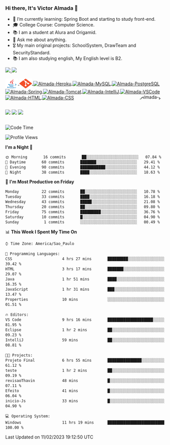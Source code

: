 ### Hi there, It's Victor Almada 👋


- 🌱 I’m currently learning: Spring Boot and starting to study front-end.
- 🎓 College Course: Computer Science.
- 📚  I am a student at Alura and Origamid.
- 💬 Ask me about anything.
- 🎖 My main original projects: SchoolSystem, DrawTeam and SecurityStandard.
- 📚 I am also studying english, My English level is B2.
 
<div>
<a href="https://github.com/Almadavic">
<img height="180em" src="https://github-readme-stats.vercel.app/api?username=Almadavic&showw_icons=true&theme=dark&include_all_commits=true&count_private=true">
<img height="180em" src="https://github-readme-stats.vercel.app/api/top-langs/?username=Almadavic&layout=compact&langs_count=16&theme=dracula">
</div>

<div style="display: inline_block"><br>
  <img align="center" alt="Almada-Java" height="30" width="40" src="https://raw.githubusercontent.com/devicons/devicon/master/icons/java/java-original.svg">
  <img align="center" alt="Almada-Git" height="30" width="40" src="https://raw.githubusercontent.com/devicons/devicon/master/icons/git/git-original.svg">
  <img align="center" alt="Almada-Heroku" height="30" width="40" src="https://cdn.jsdelivr.net/gh/devicons/devicon/icons/heroku/heroku-plain-wordmark.svg" />             
  <img align="center" alt="Almada-MySQL" height="30" width="40" src="https://cdn.jsdelivr.net/gh/devicons/devicon/icons/mysql/mysql-original-wordmark.svg" />
  <img align="center" alt="Almada-PostgreSQL" height="30" width="40" src="https://cdn.jsdelivr.net/gh/devicons/devicon/icons/postgresql/postgresql-plain-wordmark.svg" />
  <img align="center" alt="Almada-Spring" height="30" width="40" src="https://cdn.jsdelivr.net/gh/devicons/devicon/icons/spring/spring-original-wordmark.svg" />
  <img align="center" alt="Almada-Tomcat" height="30" width="40" src="https://cdn.jsdelivr.net/gh/devicons/devicon/icons/tomcat/tomcat-original-wordmark.svg" />
   <img align="center" alt="Almada-IntelliJ" height="30" width="40" src="https://cdn.jsdelivr.net/gh/devicons/devicon/icons/intellij/intellij-original.svg" />
   <img align="center" alt="Almada-VSCode" height="30" width="40" src="https://cdn.jsdelivr.net/gh/devicons/devicon/icons/vscode/vscode-original.svg" />
   <img align="center" alt="Almada-HTML" height="30" width="40" src="https://cdn.jsdelivr.net/gh/devicons/devicon/icons/html5/html5-original.svg" />
   <img align="center" alt="Almada-CSS" height="30" width="40" src="https://cdn.jsdelivr.net/gh/devicons/devicon/icons/css3/css3-original.svg" />
  <img align="right" alt="Almada-pic" height="150" style="border-radius:50px;" src="https://user-images.githubusercontent.com/85299065/185514627-94fcf387-edc6-4c24-88f1-b4873ccd49e9.png">
</div>
  
  ##
 
<div> 
  <a href="https://www.youtube.com/channel/UCUrcUNA90M_ZqLEcQxd3UNA" target="_blank"><img src="https://img.shields.io/badge/YouTube-FF0000?style=for-the-badge&logo=youtube&logoColor=white" target="_blank"></a>
 <a href = "mailto:almadavic@live.com"><img src="https://img.shields.io/badge/-Gmail-%23333?style=for-the-badge&logo=gmail&logoColor=white" target="_blank"></a>
  <a href="https://www.linkedin.com/in/victoralmada/" target="_blank"><img src="https://img.shields.io/badge/-LinkedIn-%230077B5?style=for-the-badge&logo=linkedin&logoColor=white" target="_blank"></a> 
</div>

##

<!--START_SECTION:waka-->
![Code Time](http://img.shields.io/badge/Code%20Time-201%20hrs-blue)

![Profile Views](http://img.shields.io/badge/Profile%20Views-3-blue)

**I'm a Night 🦉** 

```text
🌞 Morning       16 commits       ██░░░░░░░░░░░░░░░░░░░░░░░   07.84 % 
🌆 Daytime       60 commits       ███████░░░░░░░░░░░░░░░░░░   29.41 % 
🌃 Evening       90 commits       ███████████░░░░░░░░░░░░░░   44.12 % 
🌙 Night         38 commits       ████░░░░░░░░░░░░░░░░░░░░░   18.63 % 

```
📅 **I'm Most Productive on Friday** 

```text
Monday          22 commits       ██░░░░░░░░░░░░░░░░░░░░░░░   10.78 % 
Tuesday         33 commits       ████░░░░░░░░░░░░░░░░░░░░░   16.18 % 
Wednesday       43 commits       █████░░░░░░░░░░░░░░░░░░░░   21.08 % 
Thursday        20 commits       ██░░░░░░░░░░░░░░░░░░░░░░░   09.80 % 
Friday          75 commits       █████████░░░░░░░░░░░░░░░░   36.76 % 
Saturday        10 commits       █░░░░░░░░░░░░░░░░░░░░░░░░   04.90 % 
Sunday           1 commits       ░░░░░░░░░░░░░░░░░░░░░░░░░   00.49 % 

```


📊 **This Week I Spent My Time On** 

```text
⌚︎ Time Zone: America/Sao_Paulo

💬 Programming Languages: 
CSS                      4 hrs 27 mins       █████████░░░░░░░░░░░░░░░░   39.42 % 
HTML                     3 hrs 17 mins       ███████░░░░░░░░░░░░░░░░░░   29.07 % 
Java                     1 hr 51 mins        ████░░░░░░░░░░░░░░░░░░░░░   16.35 % 
JavaScript               1 hr 31 mins        ███░░░░░░░░░░░░░░░░░░░░░░   13.47 % 
Properties               10 mins             ░░░░░░░░░░░░░░░░░░░░░░░░░   01.51 % 

🔥 Editors: 
VS Code                  9 hrs 16 mins       ████████████████████░░░░░   81.95 % 
Eclipse                  1 hr 2 mins         ██░░░░░░░░░░░░░░░░░░░░░░░   09.23 % 
IntelliJ                 59 mins             ██░░░░░░░░░░░░░░░░░░░░░░░   08.81 % 

🐱‍💻 Projects: 
Projeto Final            6 hrs 55 mins       ███████████████░░░░░░░░░░   61.12 % 
teste                    1 hr 2 mins         ██░░░░░░░░░░░░░░░░░░░░░░░   09.19 % 
revisaoThavin            48 mins             █░░░░░░░░░░░░░░░░░░░░░░░░   07.11 % 
Efeito                   41 mins             █░░░░░░░░░░░░░░░░░░░░░░░░   06.04 % 
inicio-Js                33 mins             █░░░░░░░░░░░░░░░░░░░░░░░░   04.90 % 

💻 Operating System: 
Windows                  11 hrs 19 mins      █████████████████████████   100.00 % 

```


 Last Updated on 11/02/2023 19:12:50 UTC
<!--END_SECTION:waka-->
